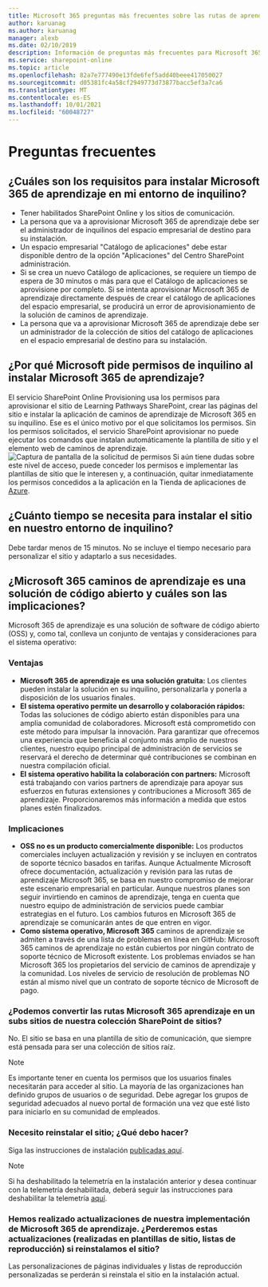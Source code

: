 ```yaml
---
title: Microsoft 365 preguntas más frecuentes sobre las rutas de aprendizaje
author: karuanag
ms.author: karuanag
manager: alexb
ms.date: 02/10/2019
description: Información de preguntas más frecuentes para Microsoft 365 de aprendizaje
ms.service: sharepoint-online
ms.topic: article
ms.openlocfilehash: 82a7e777490e13fde6fef5add40beee417050027
ms.sourcegitcommit: d05381fc4a58cf2949773d73877bacc5ef3a7ca6
ms.translationtype: MT
ms.contentlocale: es-ES
ms.lasthandoff: 10/01/2021
ms.locfileid: "60048727"
---
```

# <a name="frequently-asked-questions"></a>Preguntas frecuentes

## <a name="what-are-the-requirements-for-installing-microsoft-365-learning-pathways-into-my-tenant-environment"></a>¿Cuáles son los requisitos para instalar Microsoft 365 de aprendizaje en mi entorno de inquilino?

- Tener habilitados SharePoint Online y los sitios de comunicación.
- La persona que va a aprovisionar Microsoft 365 de aprendizaje debe ser el administrador de inquilinos del espacio empresarial de destino para su instalación.
- Un espacio empresarial "Catálogo de aplicaciones" debe estar disponible dentro de la opción "Aplicaciones" del Centro SharePoint administración.
- Si se crea un nuevo Catálogo de aplicaciones, se requiere un tiempo de espera de 30 minutos o más para que el Catálogo de aplicaciones se aprovisione por completo. Si se intenta aprovisionar Microsoft 365 de aprendizaje directamente después de crear el catálogo de aplicaciones del espacio empresarial, se producirá un error de aprovisionamiento de la solución de caminos de aprendizaje.
- La persona que va a aprovisionar Microsoft 365 de aprendizaje debe ser un administrador de la colección de sitios del catálogo de aplicaciones en el espacio empresarial de destino para su instalación.

## <a name="why-is-microsoft-asking-for-tenant-permissions-when-installing-microsoft-365-learning-pathways"></a>¿Por qué Microsoft pide permisos de inquilino al instalar Microsoft 365 de aprendizaje?

El servicio SharePoint Online Provisioning usa los permisos para aprovisionar el sitio de Learning Pathways SharePoint, crear las páginas del sitio e instalar la aplicación de caminos de aprendizaje de Microsoft 365 en su inquilino. Ese es el único motivo por el que solicitamos los permisos. Sin los permisos solicitados, el servicio SharePoint aprovisionar no puede ejecutar los comandos que instalan automáticamente la plantilla de sitio y el elemento web de caminos de aprendizaje.
![Captura de pantalla de la solicitud de permisos](media/faqs-permissions-request-screenshot.png "Solicitud de permisos") Si aún tiene dudas sobre este nivel de acceso, puede conceder los permisos e implementar las plantillas de sitio que le interesen y, a continuación, quitar inmediatamente los permisos concedidos a la aplicación en la Tienda de aplicaciones de [Azure](https://myapps.microsoft.com).

## <a name="how-long-will-it-take-to-install-the-site-in-our-tenant-environment"></a>¿Cuánto tiempo se necesita para instalar el sitio en nuestro entorno de inquilino?

Debe tardar menos de 15 minutos. No se incluye el tiempo necesario para personalizar el sitio y adaptarlo a sus necesidades.

## <a name="is-microsoft-365-learning-pathways-an-open-source-solution-and-what-are-the-implications"></a>¿Microsoft 365 caminos de aprendizaje es una solución de código abierto y cuáles son las implicaciones?

Microsoft 365 de aprendizaje es una solución de software de código abierto (OSS) y, como tal, conlleva un conjunto de ventajas y consideraciones para el sistema operativo:

### <a name="benefits"></a>Ventajas 

- **Microsoft 365 de aprendizaje es una solución gratuita:** Los clientes pueden instalar la solución en su inquilino, personalizarla y ponerla a disposición de los usuarios finales.
- **El sistema operativo permite un desarrollo y colaboración rápidos:** Todas las soluciones de código abierto están disponibles para una amplia comunidad de colaboradores. Microsoft está comprometido con este método para impulsar la innovación. Para garantizar que ofrecemos una experiencia que beneficia al conjunto más amplio de nuestros clientes, nuestro equipo principal de administración de servicios se reservará el derecho de determinar qué contribuciones se combinan en nuestra compilación oficial.  
- **El sistema operativo habilita la colaboración con partners:** Microsoft está trabajando con varios partners de aprendizaje para apoyar sus esfuerzos en futuras extensiones y contribuciones a Microsoft 365 de aprendizaje. Proporcionaremos más información a medida que estos planes estén finalizados.

### <a name="implications"></a>Implicaciones

- **OSS no es un producto comercialmente disponible:** Los productos comerciales incluyen actualización y revisión y se incluyen en contratos de soporte técnico basados en tarifas. Aunque Actualmente Microsoft ofrece documentación, actualización y revisión para las rutas de aprendizaje Microsoft 365, se basa en nuestro compromiso de mejorar este escenario empresarial en particular. Aunque nuestros planes son seguir invirtiendo en caminos de aprendizaje, tenga en cuenta que nuestro equipo de administración de servicios puede cambiar estrategias en el futuro. Los cambios futuros en Microsoft 365 de aprendizaje se comunicarán antes de que entren en vigor.
- **Como sistema operativo, Microsoft 365** caminos de aprendizaje se admiten a través de una lista de problemas en línea en GitHub: Microsoft 365 caminos de aprendizaje no están cubiertos por ningún contrato de soporte técnico de Microsoft existente. Los problemas enviados se han Microsoft 365 los propietarios del servicio de caminos de aprendizaje y la comunidad. Los niveles de servicio de resolución de problemas NO están al mismo nivel que un contrato de soporte técnico de Microsoft de pago.  

### <a name="can-we-make-the-microsoft-365-learning-pathways-a-sub-site-of-our-primary-sharepoint-site-collection"></a>¿Podemos convertir las rutas Microsoft 365 aprendizaje en un subs sitios de nuestra colección SharePoint de sitios?

No. El sitio se basa en una plantilla de sitio de comunicación, que siempre está pensada para ser una colección de sitios raíz.

> [!NOTE]
> Es importante tener en cuenta los permisos que los usuarios finales necesitarán para acceder al sitio. La mayoría de las organizaciones han definido grupos de usuarios o de seguridad. Debe agregar los grupos de seguridad adecuados al nuevo portal de formación una vez que esté listo para iniciarlo en su comunidad de empleados.

### <a name="i-need-to-reinstall-the-site-what-should-i-do"></a>Necesito reinstalar el sitio; ¿Qué debo hacer?

Siga las instrucciones de instalación [publicadas aquí](custom_provision.md).

> [!NOTE]
> Si ha deshabilitado la telemetría en la instalación anterior y desea continuar con la telemetría deshabilitada, deberá seguir las instrucciones para deshabilitar la telemetría [aquí](https://github.com/pnp/custom-learning-office-365/blob/a7168c97a76e0b4122e3ddfc530f6a10c724c3e1/installation/README.md).

### <a name="we-made-updates-to-our-implementation-of-microsoft-365-learning-pathways-will-we-lose-these-updates-made-to-site-template-playlists-if-we-reinstall-the-site"></a>Hemos realizado actualizaciones de nuestra implementación de Microsoft 365 de aprendizaje. ¿Perderemos estas actualizaciones (realizadas en plantillas de sitio, listas de reproducción) si reinstalamos el sitio?

Las personalizaciones de páginas individuales y listas de reproducción personalizadas se perderán si reinstala el sitio en la instalación actual.  
